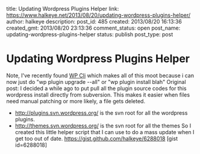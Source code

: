 title: Updating Wordpress Plugins Helper
link: https://www.halkeye.net/2013/08/20/updating-wordpress-plugins-helper/
author: halkeye
description: 
post_id: 485
created: 2013/08/20 16:13:36
created_gmt: 2013/08/20 23:13:36
comment_status: open
post_name: updating-wordpress-plugins-helper
status: publish
post_type: post

# Updating Wordpress Plugins Helper

Note, I've recently found [WP Cli](http://wp-cli.org/) which makes all of this moot because i can now just do "wp plugin upgrade --all" or "wp plugin install blah" Original post: I decided a while ago to put pull all the plugin source codes for this wordpress install directly from subversion. This makes it easier when files need manual patching or more likely, a file gets deleted. 

  * <http://plugins.svn.wordpress.org/> is the svn root for all the wordpress plugins.
  * <http://themes.svn.wordpress.org/> is the svn root for all the themes
So I created this little helper script that I can use to do a mass update when I get too out of date. <https://gist.github.com/halkeye/6288018> [gist id=6288018]